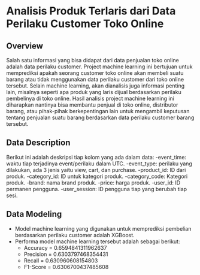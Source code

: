 # Analisis Produk Terlaris dari Data Perilaku Customer Toko Online
## Overview
Salah satu informasi yang bisa didapat dari data penjualan toko online adalah data perilaku customer. Project machine learning ini bertujuan untuk memprediksi apakah seorang customer toko online akan membeli suatu barang atau tidak menggunakan data perilaku customer dari toko online tersebut. Selain machine learning, akan dianalisis juga informasi penting lain, misalnya seperti apa produk yang laris dijual berdasarkan perilaku pembelinya di toko online. Hasil analisis project machine learning ini diharapkan nantinya bisa membantu penjual di toko online, distributor barang, atau pihak-pihak berkepentingan lain untuk mengambil keputusan tentang penjualan suatu barang berdasarkan data perilaku customer barang tersebut.
## Data Description
Berikut ini adalah deskripsi tiap kolom yang ada dalam data:
-event_time: waktu tiap terjadinya event/perilaku dalam UTC.
-event_type: perilaku yang dilakukan, ada 3 jenis yaitu view, cart, dan purchase.
-product_id: ID dari produk.
-category_id: ID untuk kategori produk.
-category_code: Kategori produk.
-brand: nama brand produk.
-price: harga produk.
-user_id: ID permanen pengguna.
-user_session: ID pengguna tiap yang berubah tiap sesi.
## Data Modeling
- Model machine learning yang digunakan untuk memprediksi pembelian berdasarkan perilaku customer adalah XGBoost.
- Performa model machine learning tersebut adalah sebagai berikut:
  - Accuracy = 0.6594841311962637
  - Precision = 0.6303797468354431
  - Recall = 0.630960608154803
  - F1-Score = 0.6306700437485608